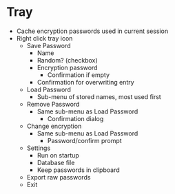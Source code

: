 Tray
====
* Cache encryption passwords used in current session
* Right click tray icon
  * Save Password
    * Name
    * Random? (checkbox)
    * Encryption password
      * Confirmation if empty
    * Confirmation for overwriting entry
  * Load Password
    * Sub-menu of stored names, most used first
  * Remove Password
    * Same sub-menu as Load Password
      * Confirmation dialog
  * Change encryption
    * Same sub-menu as Load Password
      * Password/confirm prompt
  * Settings
    * Run on startup
    * Database file
    * Keep passwords in clipboard
  * Export raw passwords
  * Exit
